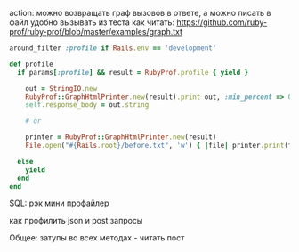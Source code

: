 action:
можно возвращать граф вызовов в ответе, а можно писать в файл
удобно вызывать из теста
как читать:
https://github.com/ruby-prof/ruby-prof/blob/master/examples/graph.txt
```ruby
around_filter :profile if Rails.env == 'development'

def profile
  if params[:profile] && result = RubyProf.profile { yield }

    out = StringIO.new
    RubyProf::GraphHtmlPrinter.new(result).print out, :min_percent => 0
    self.response_body = out.string

    # or

    printer = RubyProf::GraphHtmlPrinter.new(result)
    File.open("#{Rails.root}/before.txt", 'w') { |file| printer.print(file) }

  else
    yield
  end
end
```

SQL: рэк мини профайлер

как профилить json и post запросы


Общее:
затупы во всех методах - читать пост

